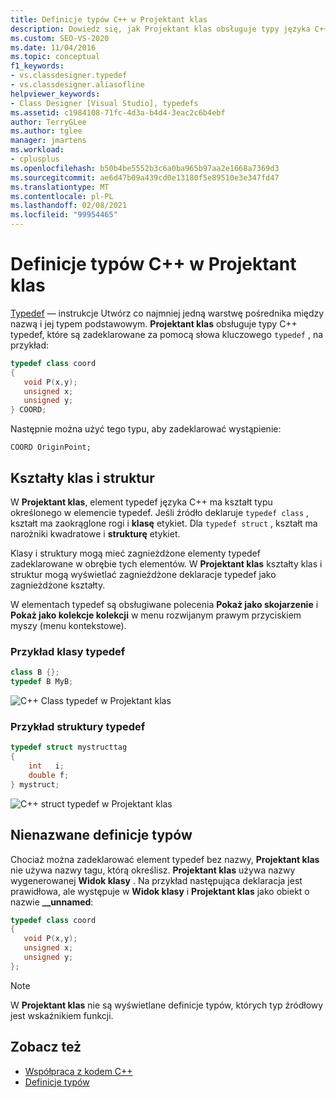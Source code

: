 ```yaml
---
title: Definicje typów C++ w Projektant klas
description: Dowiedz się, jak Projektant klas obsługuje typy języka C++ typedef zadeklarowane za pomocą słowa kluczowego typedef.
ms.custom: SEO-VS-2020
ms.date: 11/04/2016
ms.topic: conceptual
f1_keywords:
- vs.classdesigner.typedef
- vs.classdesigner.aliasofline
helpviewer_keywords:
- Class Designer [Visual Studio], typedefs
ms.assetid: c1984108-71fc-4d3a-b4d4-3eac2c6b4ebf
author: TerryGLee
ms.author: tglee
manager: jmartens
ms.workload:
- cplusplus
ms.openlocfilehash: b50b4be5552b3c6a0ba965b97aa2e1668a7369d3
ms.sourcegitcommit: ae6d47b09a439cd0e13180f5e89510e3e347fd47
ms.translationtype: MT
ms.contentlocale: pl-PL
ms.lasthandoff: 02/08/2021
ms.locfileid: "99954465"
---
```

# <a name="c-typedefs-in-class-designer"></a>Definicje typów C++ w Projektant klas

[Typedef](/cpp/cpp/aliases-and-typedefs-cpp#typedefs) — instrukcje Utwórz co najmniej jedną warstwę pośrednika między nazwą i jej typem podstawowym. **Projektant klas** obsługuje typy C++ typedef, które są zadeklarowane za pomocą słowa kluczowego `typedef` , na przykład:

```cpp
typedef class coord
{
   void P(x,y);
   unsigned x;
   unsigned y;
} COORD;
```

Następnie można użyć tego typu, aby zadeklarować wystąpienie:

`COORD OriginPoint;`

## <a name="class-and-struct-shapes"></a>Kształty klas i struktur

W **Projektant klas**, element typedef języka C++ ma kształt typu określonego w elemencie typedef. Jeśli źródło deklaruje `typedef class` , kształt ma zaokrąglone rogi i **klasę** etykiet. Dla `typedef struct` , kształt ma narożniki kwadratowe i **strukturę** etykiet.

Klasy i struktury mogą mieć zagnieżdżone elementy typedef zadeklarowane w obrębie tych elementów. W **Projektant klas** kształty klas i struktur mogą wyświetlać zagnieżdżone deklaracje typedef jako zagnieżdżone kształty.

W elementach typedef są obsługiwane polecenia **Pokaż jako skojarzenie** i **Pokaż jako kolekcje kolekcji** w menu rozwijanym prawym przyciskiem myszy (menu kontekstowe).

### <a name="class-typedef-example"></a>Przykład klasy typedef

```cpp
class B {};
typedef B MyB;
```

![C++ Class typedef w Projektant klas](media/cpp-class-typedef.png)

### <a name="struct-typedef-example"></a>Przykład struktury typedef

```cpp
typedef struct mystructtag
{
    int   i;
    double f;
} mystruct;
```

![C++ struct typedef w Projektant klas](media/cpp-struct-typedef.png)

## <a name="unnamed-typedefs"></a>Nienazwane definicje typów

Chociaż można zadeklarować element typedef bez nazwy, **Projektant klas** nie używa nazwy tagu, którą określisz. **Projektant klas** używa nazwy wygenerowanej **Widok klasy** . Na przykład następująca deklaracja jest prawidłowa, ale występuje w **Widok klasy** i **Projektant klas** jako obiekt o nazwie **__unnamed**:

```cpp
typedef class coord
{
   void P(x,y);
   unsigned x;
   unsigned y;
};
```

> [!NOTE]
> W **Projektant klas** nie są wyświetlane definicje typów, których typ źródłowy jest wskaźnikiem funkcji.

## <a name="see-also"></a>Zobacz też

- [Współpraca z kodem C++](working-with-visual-cpp-code.md)
- [Definicje typów](/cpp/cpp/aliases-and-typedefs-cpp#typedefs)
